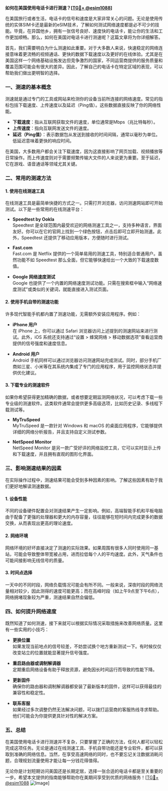 **如何在美国使用电话卡进行测速？[[TG💪+ @esim1088](https://t.me/s/esim1088)]**

在美国旅行或者生活，电话卡的信号和速度是大家非常关心的问题。无论是使用传统的实体SIM卡还是最新的eSIM技术，了解如何测试网络速度都是必不可少的技能。毕竟，在异国他乡，拥有一张信号良好、速度快的电话卡，能让你的生活和工作更加顺畅。那么，如何在美国对电话卡进行测速呢？这篇文章将为你详细解答。

首先，我们需要明白为什么测速如此重要。对于大多数人来说，快速稳定的网络连接意味着更流畅的视频通话、更快的数据下载速度以及更好的在线体验。尤其是在美国这样一个网络基础设施发达但竞争激烈的国家，不同运营商提供的服务质量和覆盖范围可能会有很大的差异。因此，了解自己的电话卡在特定区域的表现，可以帮助我们做出更明智的选择。

### **一、测速的基本概念**

测速就是通过专门的工具或网站来检测你的设备当前所连接的网络速度。常见的指标包括下载速度、上传速度以及延迟（Ping值）。这些数据直接反映了你的网络性能。

- **下载速度**：指从互联网获取文件的速度，单位通常是Mbps（兆比特每秒）。
- **上传速度**：指向互联网发送文件的速度。
- **延迟（Ping值）**：表示数据包从发送到接收的时间间隔，通常以毫秒为单位。低延迟意味着更快的响应时间。

在美国，大多数用户都会关注下载速度，因为这直接影响了网页加载、视频播放等日常操作。而上传速度则对于需要频繁传输大文件的人来说更为重要。至于延迟，它在游戏、语音通话等领域尤其关键。

### **二、常用的测速方法**

#### **1. 使用在线测速工具**

在线测速工具是最简单快捷的方式之一。只需打开浏览器，访问测速网站即可开始测试。以下是一些常用的在线测速平台：

- **Speedtest by Ookla**  
  Speedtest 是全球范围内最受欢迎的网络测速工具之一，支持多种语言，界面友好。你可以在它的官网上找到一个绿色按钮，点击后即可立即开始测速。此外，Speedtest 还提供了移动应用版本，方便随时进行测试。

- **Fast.com**  
  Fast.com 是 Netflix 提供的一个简单易用的测速工具，特别适合普通用户。虽然功能不如 Speedtest 那么全面，但它能够快速给出一个大致的下载速度数值。

- **Google 网络速度测试**  
  Google 也提供了一个内置的网络速度测试功能。只需在搜索框中输入“网络速度测试”或类似的关键词，就能直接进入测试页面。

#### **2. 使用手机自带的测速功能**

许多现代智能手机都内置了测速功能，无需额外安装应用程序。例如：

- **iPhone 用户**  
  在 iPhone 上，你可以通过 Safari 浏览器访问上述提到的测速网站来进行测试。此外，iOS 系统还支持通过“设置 > 蜂窝网络 > 移动数据选项”查看运营商提供的信号强度和速度信息。

- **Android 用户**  
  Android 手机同样可以通过浏览器访问测速网站完成测试。同时，部分手机厂商如三星、小米等在其系统内集成了专门的应用程序，用于监控网络状态并提供优化建议。

#### **3. 下载专业的测速软件**

如果你希望获得更加精确的数据，或者想要定期监测网络状况，可以考虑下载一些专业级的测速软件。这类软件通常会提供更多高级选项，比如历史记录、多线程下载测试等。

- **MyTruSpeed**  
  MyTruSpeed 是一款针对 Windows 和 macOS 的桌面应用程序，它能够提供详细的网络分析报告，并且支持自定义测试参数。

- **NetSpeed Monitor**  
  NetSpeed Monitor 是另一款广受好评的网络监控工具，它可以实时显示上传和下载速度，并且拥有直观的图形化界面。

### **三、影响测速结果的因素**

在实际操作过程中，测速结果可能会受到多种因素的影响。了解这些因素有助于我们更好地解读测速数据。

#### **1. 设备性能**

不同的设备硬件配置会对测速结果产生一定影响。例如，高端智能手机和平板电脑由于配备了更强的处理器和更大的内存容量，往往能够在短时间内完成更多的数据交换，从而表现出更高的理论速度。

#### **2. 网络环境**

网络环境的好坏直接决定了测速的实际效果。如果周围有很多人同时使用同一基站，可能会导致整体带宽被占用，进而拉低每个人的平均速度。此外，天气条件也可能间接影响无线信号的质量。

#### **3. 时间点选择**

一天中的不同时段，网络负载情况可能会有所不同。一般来说，深夜时段的网络流量相对较少，因此测得的速度可能更高；而在高峰时段（如上午9点至下午6点），网络拥堵现象较为严重，测速结果自然会偏低。

### **四、如何提升网络速度**

既然知道了如何测速，接下来就可以根据实际情况采取措施来改善网络质量。这里有一些实用的小技巧：

- **更换位置**  
  如果发现当前地点的信号较差，不妨尝试换个地方重新测试一下。有时候仅仅改变站立的位置就能显著提升信号强度。

- **重启路由器或调制解调器**  
  定期重启网络设备有助于释放资源，避免因长时间运行而导致的性能下降。

- **更新固件**  
  确保你的路由器和调制解调器都安装了最新版本的固件，这样可以获得最佳的兼容性和稳定性。

- **联系客服**  
  如果经过多次调整仍然无法解决问题，可以拨打运营商的客服热线寻求帮助。他们可能会为你提供更具针对性的解决方案。

### **五、总结**

在美国使用电话卡进行测速并不复杂，只要掌握了正确的方法，任何人都可以轻松完成这项任务。无论是通过在线测速工具、手机自带功能还是专业软件，都可以获取到准确的网络信息。当然，在享受高速网络的同时，也不要忘记关注数据消耗问题，合理规划流量使用才能让每一分钱花得值得。

无论你是计划短期访问美国还是长期定居，选择一张合适的电话卡都是至关重要的一步。希望本文提供的指南能够帮助你在美期间享受到优质的网络服务！[[TG💪+ @esim1088](https://t.me/s/esim1088) ![Image](https://i.postimg.cc/4NQfJmqS/Snipaste-2025-05-13-00-14-12.png)]